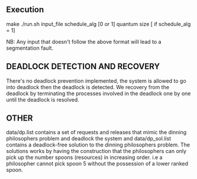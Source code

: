 ## Execution

make
./run.sh input_file schedule_alg [0 or 1] quantum size [ if schedule_alg = 1]

NB: Any input that doesn't follow the above format will lead to a segmentation fault.

## DEADLOCK DETECTION AND RECOVERY
There's no deadlock prevention implemented, the system is allowed to go into deadlock then the deadlock is detected. We recovery from the deadlock by terminating the processes involved in the deadlock one by one until the deadlock is resolved.

## OTHER

data/dp.list contains a set of requests and releases that mimic the dinning philosophers problem and deadlock the system and data/dp_sol.list contains a deadlock-free solution to the dinning philosophers problem. The solutions works by having the construction that the philosophers can only pick up the number spoons (resources) in increasing order. i.e a philosopher cannot pick spoon 5 without the possession of a lower ranked spoon.
